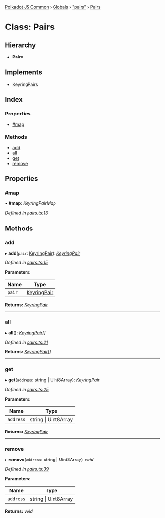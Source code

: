[Polkadot JS Common](../README.md) › [Globals](../globals.md) › ["pairs"](../modules/_pairs_.md) › [Pairs](_pairs_.pairs.md)

# Class: Pairs

## Hierarchy

* **Pairs**

## Implements

* [KeyringPairs](../interfaces/_types_.keyringpairs.md)

## Index

### Properties

* [#map](_pairs_.pairs.md##map)

### Methods

* [add](_pairs_.pairs.md#add)
* [all](_pairs_.pairs.md#all)
* [get](_pairs_.pairs.md#get)
* [remove](_pairs_.pairs.md#remove)

## Properties

###  #map

• **#map**: *KeyringPairMap*

*Defined in [pairs.ts:13](https://github.com/polkadot-js/common/blob/8971c890/packages/keyring/src/pairs.ts#L13)*

## Methods

###  add

▸ **add**(`pair`: [KeyringPair](../interfaces/_types_.keyringpair.md)): *[KeyringPair](../interfaces/_types_.keyringpair.md)*

*Defined in [pairs.ts:15](https://github.com/polkadot-js/common/blob/8971c890/packages/keyring/src/pairs.ts#L15)*

**Parameters:**

Name | Type |
------ | ------ |
`pair` | [KeyringPair](../interfaces/_types_.keyringpair.md) |

**Returns:** *[KeyringPair](../interfaces/_types_.keyringpair.md)*

___

###  all

▸ **all**(): *[KeyringPair](../interfaces/_types_.keyringpair.md)[]*

*Defined in [pairs.ts:21](https://github.com/polkadot-js/common/blob/8971c890/packages/keyring/src/pairs.ts#L21)*

**Returns:** *[KeyringPair](../interfaces/_types_.keyringpair.md)[]*

___

###  get

▸ **get**(`address`: string | Uint8Array): *[KeyringPair](../interfaces/_types_.keyringpair.md)*

*Defined in [pairs.ts:25](https://github.com/polkadot-js/common/blob/8971c890/packages/keyring/src/pairs.ts#L25)*

**Parameters:**

Name | Type |
------ | ------ |
`address` | string &#124; Uint8Array |

**Returns:** *[KeyringPair](../interfaces/_types_.keyringpair.md)*

___

###  remove

▸ **remove**(`address`: string | Uint8Array): *void*

*Defined in [pairs.ts:39](https://github.com/polkadot-js/common/blob/8971c890/packages/keyring/src/pairs.ts#L39)*

**Parameters:**

Name | Type |
------ | ------ |
`address` | string &#124; Uint8Array |

**Returns:** *void*
